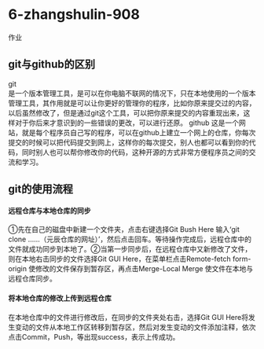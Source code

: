 # 6-zhangshulin-908
作业
## git与github的区别
 git     
    是一个版本管理工具，是可以在你电脑不联网的情况下，只在本地使用的一个版本管理工具，其作用就是可以让你更好的管理你的程序，比如你原来提交过的内容，以后虽然修改了，但是通过git这个工具，可以把你原来提交的内容重现出来，这样对于你后来才意识到的一些错误的更改，可以进行还原。
 github
    这是一个网站，就是每个程序员自己写的程序，可以在github上建立一个网上的仓库，你每次提交的时候可以把代码提交到网上，这样你的每次提交，别人也都可以看到你的代码，同时别人也可以帮你修改你的代码，这种开源的方式非常方便程序员之间的交流和学习。
## git的使用流程
#### 远程仓库与本地仓库的同步
①先在自己的磁盘中新建一个文件夹，点击右键选择Git Bush Here
输入‘git clone ……（元辰仓库的网址）’，然后点击回车。等待操作完成后，远程仓库中的文件就成功同步到本地了。②当第一步同步后，在远程仓库中又新修改了文件，则在本地右击同步的文件选择Git GUI Here，在菜单栏点击Remote-fetch form-origin 使修改的文件保存到暂存区，再点击Merge-Local Merge 使文件在本地与远程仓库同步。
#### 将本地仓库的修改上传到远程仓库
在本地仓库中的文件进行修改后，在同步的文件夹处右击，选择Git GUI Here将发生变动的文件从本地工作区转移到暂存区，然后对发生变动的文件添加注释，依次点击Commit，Push，等出现success，表示上传成功。
